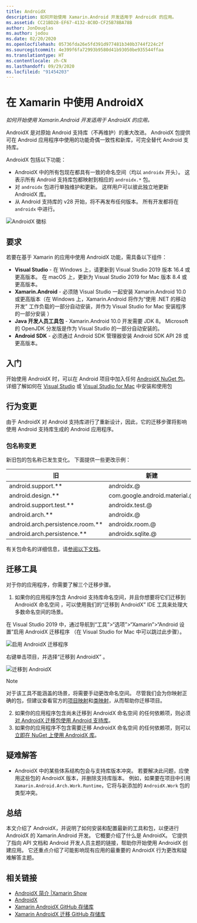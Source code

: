 ```yaml
---
title: AndroidX
description: 如何开始使用 Xamarin.Android 开发适用于 AndroidX 的应用。
ms.assetid: CC21BD28-EF67-4132-8C0D-CF25B78BA78B
author: JonDouglas
ms.author: jodou
ms.date: 02/20/2020
ms.openlocfilehash: 05736fda26e5fd391d977481b340b3744f224c2f
ms.sourcegitcommit: 4e399f6fa72993b9580d41b93050be935544ffaa
ms.translationtype: HT
ms.contentlocale: zh-CN
ms.lasthandoff: 09/29/2020
ms.locfileid: "91454203"
---
```

# <a name="androidx-with-xamarin"></a>在 Xamarin 中使用 AndroidX

_如何开始使用 Xamarin.Android 开发适用于 AndroidX 的应用。_

AndroidX 是对原始 Android 支持库（不再维护）的重大改进。 AndroidX  包提供可在 Android 应用程序中使用的功能奇偶一致性和新库，可完全替代 Android 支持库。

AndroidX 包括以下功能：

- AndroidX 中的所有包现在都具有一致的命名空间（均以 `androidx` 开头）。 这表示所有 Android 支持库包都映射到相应的 `androidx.*` 包。
- 对 `androidx` 包进行单独维护和更新。 这样用户可以彼此独立地更新 AndroidX 库。
- 从 Android 支持库的 v28 开始，将不再发布任何版本。 所有开发都将在 `androidx` 中进行。

![AndroidX 徽标](~/android/platform/androidx-images/AndroidXLogo.png)

## <a name="requirements"></a>要求

若要在基于 Xamarin 的应用中使用 AndroidX 功能，需具备以下组件：

- **Visual Studio** - 在 Windows 上，请更新到 Visual Studio 2019 版本 16.4 或更高版本。 在 macOS 上，更新为 Visual Studio 2019 for Mac 版本 8.4 或更高版本。
- **Xamarin.Android** - 必须随 Visual Studio 一起安装 Xamarin.Android 10.0 或更高版本（在 Windows 上，Xamarin.Android 将作为“使用 .NET 的移动开发”  工作负载的一部分自动安装，并作为 Visual Studio for Mac 安装程序的一部分安装  ）
- **Java 开发人员工具包** - Xamarin.Android 10.0 开发需要 JDK 8。 Microsoft 的 OpenJDK 分发版是作为 Visual Studio 的一部分自动安装的。
- **Android SDK** - 必须通过 Android SDK 管理器安装 Android SDK API 28 或更高版本。

## <a name="get-started"></a>入门

开始使用 AndroidX 时，可以在 Android 项目中加入任何 [AndroidX NuGet 包](https://www.nuget.org/packages?q=Tags%3A%22AndroidX%22+Authors%3A%22Microsoft%22)。 详细了解如何在 [Visual Studio](/nuget/quickstart/install-and-use-a-package-in-visual-studio) 或 [Visual Studio for Mac](/nuget/quickstart/install-and-use-a-package-in-visual-studio-mac) 中安装和使用包

## <a name="behavior-changes"></a>行为变更

由于 AndroidX 对 Android 支持库进行了重新设计，因此，它的迁移步骤将影响使用 Android 支持库生成的 Android 应用程序。

### <a name="package-name-change"></a>包名称变更
新旧包的包名称已发生变化。 下面提供一些更改示例：

| 旧                    | 新建                    |
| ---------------------- | ---------------------- |
| android.support.**     | androidx.@             |
| android.design.**      | com.google.android.material.@ |
| android.support.test.** | androidx.test.@       |
| android.arch.**        | androidx.@             |
| android.arch.persistence.room.** | androidx.room.@ |
| android.arch.persistence.** | androidx.sqlite.@ |

有关包命名的详细信息，请[参阅以下文档](https://developer.android.com/jetpack/androidx/migrate#artifact_mappings)。

## <a name="migration-tooling"></a>迁移工具

对于你的应用程序，你需要了解三个迁移步骤。

1. 如果你的应用程序包含 Android 支持库命名空间，并且你想要将它们迁移到 AndroidX 命名空间  ，可以使用我们的“迁移到 AndroidX”  IDE 工具来处理大多数命名空间的场景。 

在 Visual Studio 2019 中，通过导航到“工具”>“选项”>“Xamarin”>“Android 设置”启用 AndroidX 迁移程序   （在 Visual Studio for Mac 中可以跳过此步骤）。

![启用 AndroidX 迁移程序](~/android/platform/androidx-images/EnableAndroidXMigrator.png)

右键单击项目，并选择“迁移到 AndroidX”  。

![迁移到 AndroidX](~/android/platform/androidx-images/MigrateToAndroidX.png)

> [!NOTE] 
> 对于该工具不能涵盖的场景，将需要手动更改命名空间。 尽管我们会为你映射正确的包，但建议查看官方的[项目映射](https://developer.android.com/jetpack/androidx/migrate/artifact-mappings)和[类映射](https://developer.android.com/jetpack/androidx/migrate/class-mappings)，从而帮助你迁移项目。

2. 如果你的应用程序包含尚未迁移到 AndroidX 命名空间  的任何依赖项，则必须[对 AndroidX 迁移包使用 Android 支持库](https://www.nuget.org/packages/Xamarin.AndroidX.Migration)。
3. 如果你的应用程序不包含需要迁移 AndroidX 命名空间  的任何依赖项，则可以[立即在 NuGet 上使用 AndroidX 库](https://www.nuget.org/packages?q=Tags%3A%22AndroidX%22+Authors%3A%22Microsoft%22)。

## <a name="troubleshooting"></a>疑难解答

- AndroidX 中的某些体系结构包会与支持库版本冲突。 若要解决此问题，应使用这些包的 AndroidX 版本，并删除支持库版本。 例如，如果要在项目中引用 `Xamarin.Android.Arch.Work.Runtime`，它将与新添加的 `AndroidX.Work` 包的类型冲突。

## <a name="summary"></a>总结

本文介绍了 AndroidX，并说明了如何安装和配置最新的工具和包，以便进行 AndroidX 的 Xamarin.Android 开发。 它概要介绍了什么是 AndroidX。 它提供了指向 API 文档和 Android 开发人员主题的链接，帮助你开始使用 AndroidX 创建应用。 它还重点介绍了可能影响现有应用的最重要的 AndroidX 行为更改和疑难解答主题。

## <a name="related-links"></a>相关链接

- [AndroidX 简介 |Xamarin Show](https://www.youtube.com/watch?v=M_l3RjTev5A)
- [AndroidX](https://developer.android.com/jetpack/androidx)
- [Xamarin AndroidX GitHub 存储库](https://github.com/xamarin/AndroidX)
- [Xamarin AndroidX 迁移 GitHub 存储库](https://github.com/xamarin/XamarinAndroidXMigration)